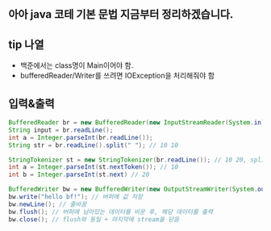 ## 아아 java 코테 기본 문법 지금부터 정리하겠습니다.

## tip 나열
- 백준에서는 class명이 Main이어야 함.
- bufferedReader/Writer를 쓰려면 IOException을 처리해줘야 함

## 입력&출력
```java
BufferedReader br = new BufferedReader(new InputStreamReader(System.in));
String input = br.readLine();
int a = Integer.parseInt(br.readLine());
String str = br.readLine().split(" "); // 10 10

StringTokenizer st = new StringTokenizer(br.readLine()); // 10 20, split()보다 빠른 방법
int a = Integer.parseInt(st.nextToken()); // 10
int b = Integer.parseInt(st.next) // 20
```

```java
BufferedWriter bw = new BufferedWriter(new OutputStreamWriter(System.out));
bw.write("hello bf!"); // 버퍼에 값 저장
bw.newLine(); // 줄바꿈
bw.flush(); // 버퍼에 남아있는 데이터를 비운 후, 해당 데이터를 출력
bw.close(); // flush와 동일 + 마지막에 stream을 닫음
```
